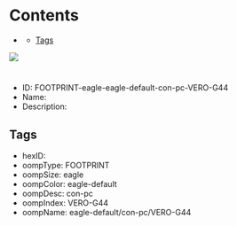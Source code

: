 



Contents
========

* [](#)
	* [Tags](#tags)
  
![][im]
# 

- ID: FOOTPRINT-eagle-eagle-default-con-pc-VERO-G44
- Name: 
- Description: 

## Tags

- hexID: 
- oompType: FOOTPRINT
- oompSize: eagle
- oompColor: eagle-default
- oompDesc: con-pc
- oompIndex: VERO-G44
- oompName: eagle-default/con-pc/VERO-G44



[im]: image.png
